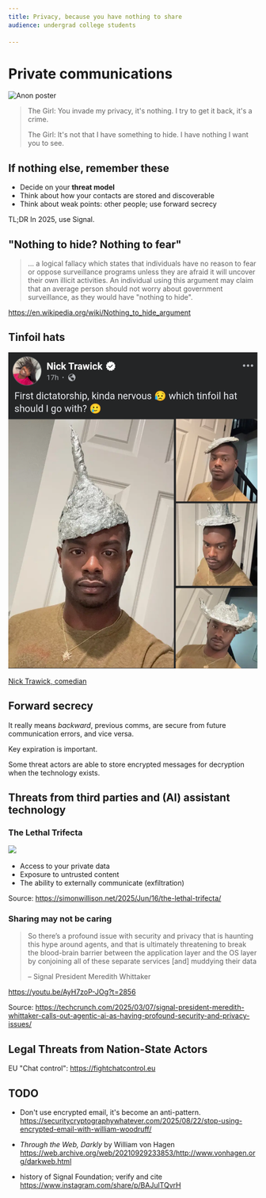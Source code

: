 ```yaml
---
title: Privacy, because you have nothing to share 
audience: undergrad college students

---
```



# Private communications

![Anon poster](https://m.media-amazon.com/images/M/MV5BMjE0MjIwMDE2MV5BMl5BanBnXkFtZTgwMzM5MDQzNTM@.jpg)

> The Girl: You invade my privacy, it's nothing. I try to get it back, it's a crime.
> 
> The Girl: It's not that I have something to hide. I have nothing I want you to see.

## If nothing else, remember these

* Decide on your **threat model**
* Think about how your contacts are stored and discoverable
* Think about weak points: other people; use forward secrecy

TL;DR In 2025, use Signal.

## "Nothing to hide? Nothing to fear"

> … a logical fallacy which states that individuals have no reason to fear or oppose surveillance programs
> unless they are afraid it will uncover their own illicit activities.
> An individual using this argument may claim that an average person
> should not worry about government surveillance, as they would have "nothing to hide".

<https://en.wikipedia.org/wiki/Nothing_to_hide_argument>

## Tinfoil hats

![Tinfoil hat joke](tinfoilhat.png)

[Nick Trawick, comedian](https://m.facebook.com/story.php?story_fbid=24882926974636672&id=100000381397282)

## Forward secrecy

It really means _backward_, previous comms, are secure from future communication errors, and vice versa.

Key expiration is important.

Some threat actors are able to store encrypted messages for decryption when the technology exists.

## Threats from third parties and (AI) assistant technology

### The Lethal Trifecta

![](https://static.simonwillison.net/static/2025/lethaltrifecta.jpg)

* Access to your private data
* Exposure to untrusted content
* The ability to externally communicate (exfiltration)

Source: <https://simonwillison.net/2025/Jun/16/the-lethal-trifecta/>

### Sharing may not be caring

> So there’s a profound issue with security and privacy that is haunting this hype around agents,
> and that is ultimately threatening to break the blood-brain barrier
> between the application layer and the OS layer
> by conjoining all of these separate services [and] muddying their data
>
> – Signal President Meredith Whittaker

<https://youtu.be/AyH7zoP-JOg?t=2856>

Source: <https://techcrunch.com/2025/03/07/signal-president-meredith-whittaker-calls-out-agentic-ai-as-having-profound-security-and-privacy-issues/>

## Legal Threats from Nation-State Actors

EU "Chat control": <https://fightchatcontrol.eu>

## TODO

* Don't use encrypted email, it's become an anti-pattern.
  https://securitycryptographywhatever.com/2025/08/22/stop-using-encrypted-email-with-william-woodruff/

* _Through the Web, Darkly_ by William von Hagen
  <https://web.archive.org/web/20210929233853/http://www.vonhagen.org/darkweb.html>

* history of Signal Foundation;
  verify and cite https://www.instagram.com/share/p/BAJulTQvrH
